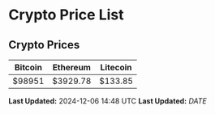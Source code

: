 # Crypto Price List

## Crypto Prices
| Bitcoin | Ethereum | Litecoin |
| ------- | -------- | -------- |
| $98951 | $3929.78 | $133.85 |
**Last Updated:** 2024-12-06 14:48 UTC
**Last Updated:** $DATE$
